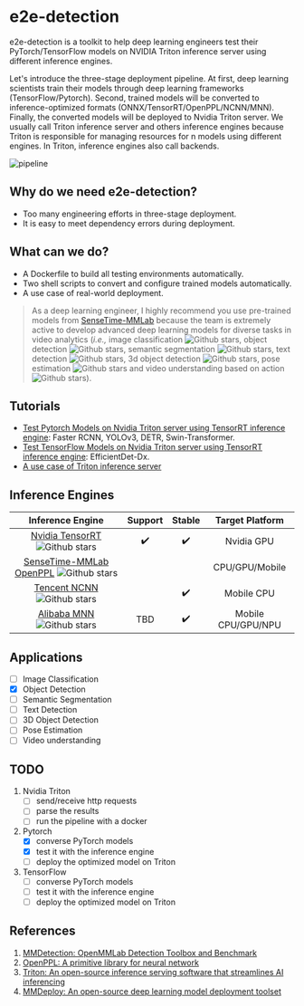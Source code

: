 # e2e-detection
e2e-detection is a toolkit to help deep learning engineers test their PyTorch/TensorFlow models on NVIDIA Triton inference server using different inference engines.

Let's introduce the three-stage deployment pipeline. At first, deep learning scientists train their models through deep learning frameworks (TensorFlow/Pytorch). Second, trained models will be converted to inference-optimized formats (ONNX/TensorRT/OpenPPL/NCNN/MNN). Finally, the converted models will be deployed to Nvidia Triton server. We usually call Triton inference server and others inference engines because Triton is responsible for managing resources for n models using different engines. In Triton, inference engines also call backends.

![pipeline](https://github.com/efficient-edge/e2e-detection/blob/main/media/three_stage.png)
## Why do we need e2e-detection?
- Too many engineering efforts in three-stage deployment.
- It is easy to meet dependency errors during deployment.

## What can we do?
<!-- ![pipeline](https://github.com/efficient-edge/e2e-detection/blob/main/media/e2e_detection.png) -->
- A Dockerfile to build all testing environments automatically.
- Two shell scripts to convert and configure trained models automatically.
- A use case of real-world deployment.
<!-- have tested many pre-trained models from a popular object detection library ([SenseTime-MMLab mmdetection](https://github.com/open-mmlab/mmdetection)) on two inference engines ([SenseTime-MMLab OpenPPL](https://github.com/openppl-public/ppl.nn) and [Nvidia Triton](https://github.com/triton-inference-server/server)).  -->

> As a deep learning engineer, I highly recommend you use pre-trained models from [SenseTime-MMLab](https://github.com/open-mmlab) because the team is extremely active to develop advanced deep learning models for diverse tasks in video analytics (_i.e.,_ image classification ![Github stars](https://img.shields.io/github/stars/open-mmlab/mmclassification.svg), object detection ![Github stars](https://img.shields.io/github/stars/open-mmlab/mmdetection.svg), semantic segmentation ![Github stars](https://img.shields.io/github/stars/open-mmlab/mmsegmentation.svg), text detection ![Github stars](https://img.shields.io/github/stars/open-mmlab/mmocr.svg), 3d object detection ![Github stars](https://img.shields.io/github/stars/open-mmlab/mmdetection3d.svg), pose estimation ![Github stars](https://img.shields.io/github/stars/open-mmlab/mmpose.svg) and video understanding based on action ![Github stars](https://img.shields.io/github/stars/open-mmlab/mmaction2.svg)).
<!-- ![applications](https://user-images.githubusercontent.com/40779233/188411410-a95bcf39-1d2a-4d41-865c-c725b3d715f0.png) -->
<!-- ![pipeline](https://github.com/efficient-edge/e2e-detection/blob/main/media/case_execution.png) -->
<!-- ## Pipelines
We provide a basic benchmark pipeline and an advanced video analytics pipeline for users. Details can refer to the figures above.
![pipeline](https://github.com/Jason-cs18/e2e-detection/blob/main/out/media/pipeline/pipeline.png)
![pipeline](https://github.com/Jason-cs18/e2e-detection/blob/main/out/media/deployment/deployment.png) -->
## Tutorials
- [Test Pytorch Models on Nvidia Triton server using TensorRT inference engine](https://github.com/efficient-edge/e2e-detection/blob/main/triton_pytorch.md): Faster RCNN, YOLOv3, DETR, Swin-Transformer.
- [Test TensorFlow Models on Nvidia Triton server using TensorRT inference engine](https://github.com/efficient-edge/e2e-detection/blob/main/triton_tensorflow.md): EfficientDet-Dx.
- [A use case of Triton inference server](https://github.com/efficient-edge/e2e-detection/blob/main/use_case.md)

## Inference Engines


|Inference Engine|Support|Stable|Target Platform|
|:---:|:---:|:---:|:---:|
|[Nvidia TensorRT](https://github.com/NVIDIA/TensorRT) ![Github stars](https://img.shields.io/github/stars/NVIDIA/TensorRT.svg)|✔️|✔️|Nvidia GPU|
|[SenseTime-MMLab OpenPPL](https://github.com/openppl-public/ppl.nn) ![Github stars](https://img.shields.io/github/stars/openppl-public/ppl.nn.svg)| | | CPU/GPU/Mobile |
|[Tencent NCNN](https://github.com/Tencent/ncnn) ![Github stars](https://img.shields.io/github/stars/Tencent/ncnn.svg)| |✔️| Mobile CPU |
|[Alibaba MNN](https://github.com/alibaba/MNN) ![Github stars](https://img.shields.io/github/stars/alibaba/MNN.svg)|TBD|✔️| Mobile CPU/GPU/NPU |
## Applications
- [ ] Image Classification
- [x] Object Detection
- [ ] Semantic Segmentation
- [ ] Text Detection
- [ ] 3D Object Detection
- [ ] Pose Estimation
- [ ] Video understanding
<!-- ## e2e-detection vs MMDeploy
MMDeploy ![Github stars](https://img.shields.io/github/stars/open-mmlab/mmdeploy.svg) is an open-source deep learning model deployment toolset developed by SenseTime-MMLab. It helps developers to deploy Pytorch models on diverse inference engines fast (NCNN, ONNX, OpenVINO, TensorRT, LibTorch). Unlike it, e2e-detection targets to provide a benchmarking result only for users. 
- If you need to develop a customized inference engine, MMDeploy is a better choice. 
- If you only need to test your models, e2e-detection is more suitable.

|Tool|easy-to-use|conversion|optimization|benchmark|customized|
|:---:|:---:|:---:|:---:|:---:|:---:|
|MMDeploy||✔️|✔️|✔️|✔️|
|e2e-detection|✔️|✔️||✔️|| -->
## TODO
1. Nvidia Triton
   - [ ] send/receive http requests
   - [ ] parse the results
   - [ ] run the pipeline with a docker
2. Pytorch
    - [x] converse PyTorch models
    - [x] test it with the inference engine
    - [ ] deploy the optimized model on Triton
3. TensorFlow
    - [ ] converse PyTorch models
    - [ ] test it with the inference engine
    - [ ] deploy the optimized model on Triton
## References
1. [MMDetection: OpenMMLab Detection Toolbox and Benchmark](https://github.com/open-mmlab/mmdetection)
2. [OpenPPL: A primitive library for neural network](https://github.com/openppl-public/ppl.nn)
3. [Triton: An open-source inference serving software that streamlines AI inferencing](https://github.com/triton-inference-server/server)
4. [MMDeploy: An open-source deep learning model deployment toolset](https://github.com/open-mmlab/mmdeploy)